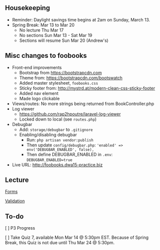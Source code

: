 ## Housekeeping
+ Reminder: Daylight savings time begins at 2am on Sunday, March 13.
+ Spring Break: Mar 13 to Mar 20
    + No lecture Thu Mar 17
    + No sections Sun Mar 13 - Sat Mar 19
    + Sections will resume Sun Mar 20 (Andrew's)

## Misc changes to foobooks

+ Front-end improvements
    + Bootstrap from <https://bootstrapcdn.com>
    + Theme from: <https://bootstrapcdn.com/bootswatch>
    + Added master stylesheet, `foobooks.css`
    + Sticky footer from: <http://mystrd.at/modern-clean-css-sticky-footer>
    + Added nav element
    + Made logo clickable
+ Views/routes: No more strings being returned from BookController.php
+ Log viewer
    + <https://github.com/rap2hpoutre/laravel-log-viewer>
    + Locked down to local (see `routes.php`)
+ Debugbar
    + Add: `storage/debugbar` to `.gitignore`
    + Enabling/disabling debugbar
        + Run: `php artisan vendor:publish`
        + Then update `config/debugbar.php`: `'enabled' => env('DEBUGBAR_ENABLED', false),`
        + Then define DEBUGBAR_ENABLED in `.env`: `DEBUGBAR_ENABLED=true`
+ Live URL: <http://foobooks.dwa15-practice.biz>

## Lecture

[Forms](https://github.com/susanBuck/dwa15-spring2016-notes/blob/master/03_Laravel/14_Forms.md)

[Validation](https://github.com/susanBuck/dwa15-spring2016-notes/blob/master/03_Laravel/15_Validation.md)


## To-do
[ ] P3 Progress

[ ] Take Quiz 7, available Mon Mar 14 @ 5:30pm EST.
Because of Spring Break, this Quiz is not due until Thu Mar 24 @ 5:30pm.
